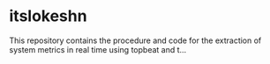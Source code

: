 # itslokeshn
This repository contains the procedure and code for the extraction of system metrics in real time using topbeat and t…
